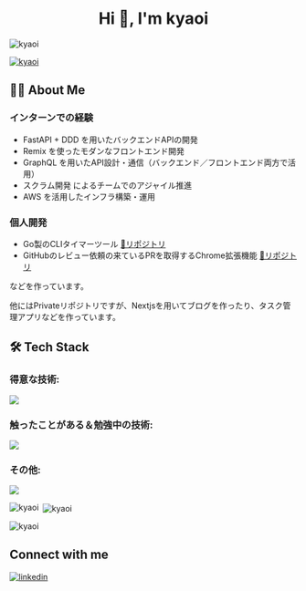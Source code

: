 <h1 align="center">Hi 👋, I'm kyaoi</h1>

<p align="left"> <img src="https://komarev.com/ghpvc/?username=kyaoi&label=Profile%20views&color=0e75b6&style=flat" alt="kyaoi" /> </p>

<p align="left"> <a href="https://github.com/ryo-ma/github-profile-trophy"><img src="https://github-profile-trophy.vercel.app/?username=kyaoi" alt="kyaoi" /></a> </p>


## 👨‍💻 About Me

### インターンでの経験
- FastAPI + DDD を用いたバックエンドAPIの開発
- Remix を使ったモダンなフロントエンド開発
- GraphQL を用いたAPI設計・通信（バックエンド／フロントエンド両方で活用）
- スクラム開発 によるチームでのアジャイル推進
- AWS を活用したインフラ構築・運用

### 個人開発
- Go製のCLIタイマーツール [📌リポジトリ](https://github.com/kyaoi/gimer)
- GitHubのレビュー依頼の来ているPRを取得するChrome拡張機能 [📌リポジトリ](https://github.com/kyaoi/PR-Watcher)


などを作っています。

他にはPrivateリポジトリですが、Nextjsを用いてブログを作ったり、タスク管理アプリなどを作っています。


## 🛠️ Tech Stack

### 得意な技術:
<p align="left">
  <a href="https://skillicons.dev">
    <img src="https://skillicons.dev/icons?i=remix,fastapi,graphql" />
  </a>
</p>

### 触ったことがある＆勉強中の技術:
<p align="left">
  <a href="https://skillicons.dev">
    <img src="https://skillicons.dev/icons?i=js,ts,react,nextjs,python,go,rust,electron,redis,vite,html,css" />
  </a>
</p>

### その他:
<p align="left">
  <a href="https://skillicons.dev">
    <img src="https://skillicons.dev/icons?i=aws,supabase,vercel,cloudflare,firebase,mysql,postgres,sqlite,sentry,postman,neovim,linux,docker" />
  </a>
</p>

<p><img align="left" src="https://github-readme-stats.vercel.app/api/top-langs?username=kyaoi&show_icons=true&locale=en&layout=compact" alt="kyaoi" /></p>

<p>&nbsp;<img align="center" src="https://github-readme-stats.vercel.app/api?username=kyaoi&show_icons=true&locale=en" alt="kyaoi" /></p>

<p><img align="center" src="https://github-readme-streak-stats.herokuapp.com/?user=kyaoi&" alt="kyaoi" /></p>


## Connect with me

<p align="left">
  <a href="https://www.linkedin.com/in/aoikiso/" target="_blank">
    <img src="https://img.shields.io/badge/LinkedIn-0077B5?style=for-the-badge&logo=linkedin&logoColor=white" alt="linkedin" />
  </a>
</p>
